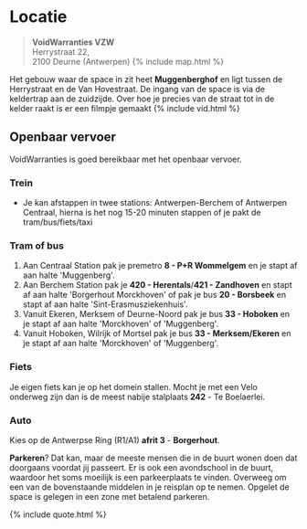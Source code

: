 # Locatie
  
> **VoidWarranties VZW**  
Herrystraat 22,  
2100 Deurne (Antwerpen)
{% include map.html %}

Het gebouw waar de space in zit heet **Muggenberghof** en ligt tussen de Herrystraat en de Van Hovestraat. De ingang van de space is via de keldertrap aan de zuidzijde. 
Over hoe je precies van de straat tot in de kelder raakt is er een filmpje gemaakt
{% include vid.html %}

## Openbaar vervoer
VoidWarranties is goed bereikbaar met het openbaar vervoer. 
### Trein
- Je kan afstappen in twee stations: Antwerpen-Berchem of Antwerpen Centraal, hierna is het nog 15-20 minuten stappen of je pakt de tram/bus/fiets/taxi

### Tram of bus
1. Aan Centraal Station pak je premetro **8 - P+R Wommelgem** en je stapt af aan halte 'Muggenberg'.
1. Aan Berchem Station pak je **420 - Herentals**/**421 - Zandhoven** en stapt af aan halte 'Borgerhout Morckhoven' of pak je bus **20 - Borsbeek** en stapt af aan halte 'Sint-Erasmusziekenhuis'.
1. Vanuit Ekeren, Merksem of Deurne-Noord pak je bus **33 - Hoboken** en je stapt af aan halte 'Morckhoven' of 'Muggenberg'.
1. Vanuit Hoboken, Wilrijk of Mortsel pak je bus **33 - Merksem/Ekeren** en je stapt af aan halte 'Morckhoven' of 'Muggenberg'.

### Fiets
Je eigen fiets kan je op het domein stallen. Mocht je met een Velo onderweg zijn dan is de meest nabije stalplaats **242** - Te Boelaerlei.

### Auto
Kies op de Antwerpse Ring (R1/A1) **afrit 3** - **Borgerhout**.

**Parkeren**? Dat kan, maar de meeste mensen die in de buurt wonen doen dat doorgaans voordat jij passeert. Er is ook een avondschool in de buurt, waardoor het soms moeilijk is een parkeerplaats te vinden. Overweeg om een van de bovenstaande middelen in je reisplan op te nemen. Opgelet de space is gelegen in een zone met betalend parkeren.

{% include quote.html %}

